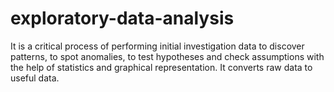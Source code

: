 # exploratory-data-analysis
It is a critical process of performing initial investigation data to discover patterns, to spot anomalies, to test hypotheses and check assumptions with the help of statistics and graphical representation. It converts raw data to useful data.
